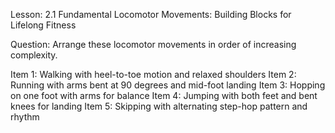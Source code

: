 Lesson: 2.1 Fundamental Locomotor Movements: Building Blocks for Lifelong Fitness

Question: Arrange these locomotor movements in order of increasing complexity.

Item 1: Walking with heel-to-toe motion and relaxed shoulders
Item 2: Running with arms bent at 90 degrees and mid-foot landing
Item 3: Hopping on one foot with arms for balance
Item 4: Jumping with both feet and bent knees for landing
Item 5: Skipping with alternating step-hop pattern and rhythm